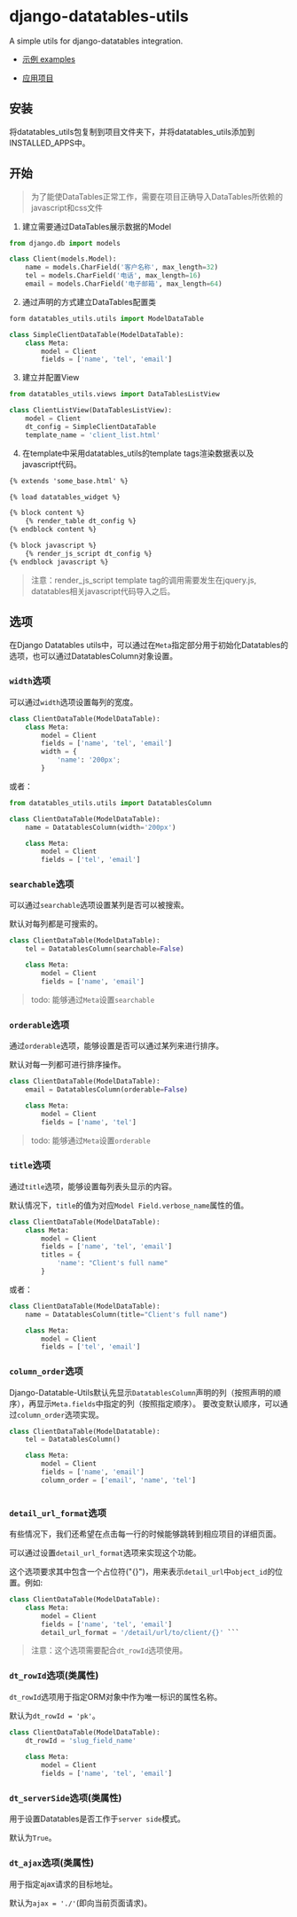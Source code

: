 # django-datatables-utils
A simple utils for django-datatables integration.

- [示例 examples](http://demo.resettingmq.top/datatables/)

- [应用项目](http://django.resettingmq.top/client/)

安装
--------------

将datatables_utils包复制到项目文件夹下，并将datatables_utils添加到INSTALLED_APPS中。

开始
--------------

> 为了能使DataTables正常工作，需要在项目正确导入DataTables所依赖的javascript和css文件

1. 建立需要通过DataTables展示数据的Model
```python
from django.db import models

class Client(models.Model):
    name = models.CharField('客户名称', max_length=32)
    tel = models.CharField('电话', max_length=16)
    email = models.CharField('电子邮箱', max_length=64)
```

2. 通过声明的方式建立DataTables配置类
```python
form datatables_utils.utils import ModelDataTable

class SimpleClientDataTable(ModelDataTable):
    class Meta:
        model = Client
        fields = ['name', 'tel', 'email']
```

3. 建立并配置View
```python
from datatables_utils.views import DataTablesListView

class ClientListView(DataTablesListView):
    model = Client
    dt_config = SimpleClientDataTable
    template_name = 'client_list.html'
```

4. 在template中采用datatables_utils的template tags渲染数据表以及javascript代码。
```HTML
{% extends 'some_base.html' %}

{% load datatables_widget %}

{% block content %}
	{% render_table dt_config %}
{% endblock content %}

{% block javascript %}
	{% render_js_script dt_config %}
{% endblock javascript %}
```

> 注意：render_js_script template tag的调用需要发生在jquery.js, datatables相关javascript代码导入之后。


选项
--------------

在Django Datatables utils中，可以通过在`Meta`指定部分用于初始化Datatables的选项，也可以通过DatatablesColumn对象设置。

### `width`选项

可以通过`width`选项设置每列的宽度。

```python
class ClientDataTable(ModelDataTable):
    class Meta:
        model = Client
        fields = ['name', 'tel', 'email']
        width = {
            'name': '200px';
        }
```

或者：

```python
from datatables_utils.utils import DatatablesColumn

class ClientDataTable(ModelDataTable):
    name = DatatablesColumn(width='200px')

    class Meta:
        model = Client
        fields = ['tel', 'email']
```

### `searchable`选项

可以通过`searchable`选项设置某列是否可以被搜索。

默认对每列都是可搜索的。

```python
class ClientDataTable(ModelDataTable):
    tel = DatatablesColumn(searchable=False)

    class Meta:
        model = Client
        fields = ['name', 'email']
```

> todo: 能够通过`Meta`设置`searchable`

### `orderable`选项

通过`orderable`选项，能够设置是否可以通过某列来进行排序。

默认对每一列都可进行排序操作。

```python
class ClientDataTable(ModelDataTable):
    email = DatatablesColumn(orderable=False)

    class Meta:
        model = Client
        fields = ['name', 'tel']
```

> todo: 能够通过`Meta`设置`orderable`

### `title`选项

通过`title`选项，能够设置每列表头显示的内容。

默认情况下，`title`的值为对应`Model Field.verbose_name`属性的值。

```python
class ClientDataTable(ModelDataTable):
    class Meta:
        model = Client
        fields = ['name', 'tel', 'email']
        titles = {
            'name': "Client's full name"
        }
```

或者：

```python
class ClientDataTable(ModelDataTable):
    name = DatatablesColumn(title="Client's full name")

    class Meta:
        model = Client
        fields = ['tel', 'email']
```

### `column_order`选项

Django-Datatable-Utils默认先显示`DatatablesColumn`声明的列（按照声明的顺序），再显示`Meta.fields`中指定的列（按照指定顺序）。
要改变默认顺序，可以通过`column_order`选项实现。

```python
class ClientDataTable(ModelDatatable):
    tel = DatatablesColumn()

    class Meta:
        model = Client
        fields = ['name', 'email']
        column_order = ['email', 'name', 'tel']
    
```

### `detail_url_format`选项

有些情况下，我们还希望在点击每一行的时候能够跳转到相应项目的详细页面。

可以通过设置`detail_url_format`选项来实现这个功能。

这个选项要求其中包含一个占位符("{}")，用来表示`detail_url`中`object_id`的位置。例如:


```python
class ClientDataTable(ModelDataTable):
    class Meta:
        model = Client
        fields = ['name', 'tel', 'email']
        detail_url_format = '/detail/url/to/client/{}' ```
```

> 注意：这个选项需要配合`dt_rowId`选项使用。

### `dt_rowId`选项(类属性)

`dt_rowId`选项用于指定ORM对象中作为唯一标识的属性名称。

默认为`dt_rowId = 'pk'`。

```python
class ClientDataTable(ModelDataTable):
    dt_rowId = 'slug_field_name'
    
    class Meta:
        model = Client
        fields = ['name', 'tel', 'email']
```

### `dt_serverSide`选项(类属性)

用于设置Datatables是否工作于`server side`模式。

默认为`True`。

### `dt_ajax`选项(类属性)

用于指定ajax请求的目标地址。

默认为`ajax = './'`(即向当前页面请求)。
